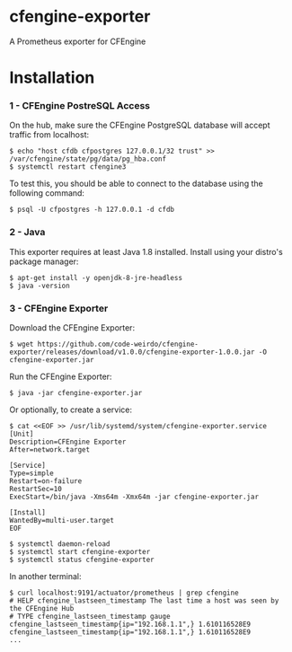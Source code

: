 # cfengine-exporter

A Prometheus exporter for CFEngine

# Installation

### 1 - CFEngine PostreSQL Access

On the hub, make sure the CFEngine PostgreSQL database will accept traffic from localhost:
~~~
$ echo "host cfdb cfpostgres 127.0.0.1/32 trust" >> /var/cfengine/state/pg/data/pg_hba.conf
$ systemctl restart cfengine3
~~~

To test this, you should be able to connect to the database using the following command:
~~~
$ psql -U cfpostgres -h 127.0.0.1 -d cfdb
~~~

### 2 - Java

This exporter requires at least Java 1.8 installed. Install using your distro's package manager:

~~~
$ apt-get install -y openjdk-8-jre-headless
$ java -version
~~~

### 3 - CFEngine Exporter

Download the CFEngine Exporter:

~~~
$ wget https://github.com/code-weirdo/cfengine-exporter/releases/download/v1.0.0/cfengine-exporter-1.0.0.jar -O cfengine-exporter.jar
~~~

Run the CFEngine Exporter:

~~~
$ java -jar cfengine-exporter.jar
~~~

Or optionally, to create a service:

~~~
$ cat <<EOF >> /usr/lib/systemd/system/cfengine-exporter.service
[Unit]
Description=CFEngine Exporter
After=network.target
 
[Service]
Type=simple
Restart=on-failure
RestartSec=10
ExecStart=/bin/java -Xms64m -Xmx64m -jar cfengine-exporter.jar

[Install]
WantedBy=multi-user.target
EOF
~~~

~~~
$ systemctl daemon-reload
$ systemctl start cfengine-exporter
$ systemctl status cfengine-exporter
~~~

In another terminal:

~~~
$ curl localhost:9191/actuator/prometheus | grep cfengine
# HELP cfengine_lastseen_timestamp The last time a host was seen by the CFEngine Hub
# TYPE cfengine_lastseen_timestamp gauge
cfengine_lastseen_timestamp{ip="192.168.1.1",} 1.610116528E9
cfengine_lastseen_timestamp{ip="192.168.1.1",} 1.610116528E9
...
~~~

